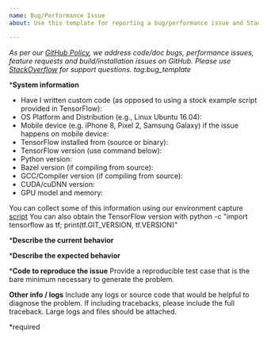 ```yaml
---
name: Bug/Performance Issue
about: Use this template for reporting a bug/performance issue and StackOverflow for support

---
```


<em>As per our [GitHub Policy](https://github.com/tensorflow/tensorflow/blob/master/ISSUES.md), we  address code/doc bugs, performance issues, feature requests and build/installation issues on GitHub. Please use [StackOverflow](https://stackoverflow.com/questions/tagged/tensorflow) for support questions. tag:bug_template</em>

***System information**
- Have I written custom code (as opposed to using a stock example script provided in TensorFlow):
- OS Platform and Distribution (e.g., Linux Ubuntu 16.04):
- Mobile device (e.g. iPhone 8, Pixel 2, Samsung Galaxy) if the issue happens on mobile device:
- TensorFlow installed from (source or binary):
- TensorFlow version (use command below):
- Python version:
- Bazel version (if compiling from source):
- GCC/Compiler version (if compiling from source):
- CUDA/cuDNN version:
- GPU model and memory:


You can collect some of this information using our environment capture [script](https://github.com/tensorflow/tensorflow/tree/master/tools/tf_env_collect.sh)
You can also obtain the TensorFlow version with
python -c "import tensorflow as tf; print(tf.GIT_VERSION, tf.VERSION)"

***Describe the current behavior**

***Describe the expected behavior**

***Code to reproduce the issue**
Provide a reproducible test case that is the bare minimum necessary to generate the problem.

**Other info / logs**
Include any logs or source code that would be helpful to diagnose the problem. If including tracebacks, please include the full traceback. Large logs and files should be attached.

*required
